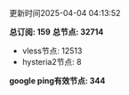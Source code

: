 更新时间2025-04-04 04:13:52

**总订阅: 159**
**总节点: 32714**
- vless节点: 12513
- hysteria2节点: 8

**google ping有效节点: 344**
